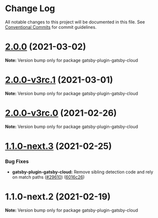 # Change Log

All notable changes to this project will be documented in this file.
See [Conventional Commits](https://conventionalcommits.org) for commit guidelines.

# [2.0.0](https://github.com/gatsbyjs/gatsby/compare/gatsby-plugin-gatsby-cloud@2.0.0-v3rc.1...gatsby-plugin-gatsby-cloud@2.0.0) (2021-03-02)

**Note:** Version bump only for package gatsby-plugin-gatsby-cloud

# [2.0.0-v3rc.1](https://github.com/gatsbyjs/gatsby/compare/gatsby-plugin-gatsby-cloud@2.0.0-v3rc.0...gatsby-plugin-gatsby-cloud@2.0.0-v3rc.1) (2021-03-01)

**Note:** Version bump only for package gatsby-plugin-gatsby-cloud

# [2.0.0-v3rc.0](https://github.com/gatsbyjs/gatsby/compare/gatsby-plugin-gatsby-cloud@1.1.0-next.3...gatsby-plugin-gatsby-cloud@2.0.0-v3rc.0) (2021-02-26)

**Note:** Version bump only for package gatsby-plugin-gatsby-cloud

# [1.1.0-next.3](https://github.com/gatsbyjs/gatsby/compare/gatsby-plugin-gatsby-cloud@1.1.0-next.2...gatsby-plugin-gatsby-cloud@1.1.0-next.3) (2021-02-25)

### Bug Fixes

- **gatsby-plugin-gatsby-cloud:** Remove sibling detection code and rely on match paths ([#29610](https://github.com/gatsbyjs/gatsby/issues/29610)) ([6016c26](https://github.com/gatsbyjs/gatsby/commit/6016c26a0202fa3413af553abaaeb7703f659afa))

# 1.1.0-next.2 (2021-02-19)

**Note:** Version bump only for package gatsby-plugin-gatsby-cloud
